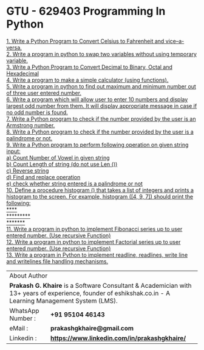 # GTU - 629403 Programming In Python
<a href="https://github.com/prakashgkhaire/GTU-629403ProgrammingInPython/blob/main/CelsiustoFahrenheit.py">1. Write a Python Program to Convert Celsius to Fahrenheit and vice–a-versa.</a><br>
<a href="https://github.com/prakashgkhaire/GTU-629403ProgrammingInPython/blob/main/SwapTwoVariables.py">2. Write a program in python to swap two variables without using temporary variable.</a><br>
<a href="https://github.com/prakashgkhaire/GTU-629403ProgrammingInPython/blob/main/ConvertDecBinOctHex.py">3. Write a Python Program to Convert Decimal to Binary, Octal and Hexadecimal</a><br>
<a href="">4. Write a program to make a simple calculator (using functions).</a><br>
<a href="">5. Write a program in python to find out maximum and minimum number out of three 
user entered number.</a><br>
<a href="">6. Write a program which will allow user to enter 10 numbers and display largest odd 
number from them. It will display appropriate message in case if no odd number is 
found.</a><br>
<a href="">7. Write a Python program to check if the number provided by the user is an Armstrong 
number.</a><br>
<a href="">8. Write a Python program to check if the number provided by the user is a palindrome or 
not.</a><br>
<a href="">9. Write a Python program to perform following operation on given string input:<br>
<t>a) Count Number of Vowel in given string<br>
b) Count Length of string (do not use Len ())<br>
c) Reverse string<br>
d) Find and replace operation<br>
e) check whether string entered is a palindrome or not</a><br>
<a href="">10. Define a procedure histogram () that takes a list of integers and prints a histogram to the 
screen. For example, histogram ([4, 9, 7]) should print the following:<br>
****<br>
*********<br>
*******</a><br>
<a href="">11. Write a program in python to implement Fibonacci series up to user entered number. 
(Use recursive Function)</a><br>
<a href="">12. Write a program in python to implement Factorial series up to user entered number. 
(Use recursive Function)</a><br>
<a href="">13. Write a program in Python to implement readline, readlines, write line and writelines 
file handling mechanisms.</a><br>
 
 
 <table>
  <tr>
      <td colspan="2">
        About Author
      </td>
  </tr>
  <tr>
   <td  colspan="2"><b>Prakash G. Khaire</b> is a Software Consultant & Academician with 13+ years of experience, founder of eshikshak.co.in - A Learning Management System (LMS).</td>
  </tr>
    <tr>
    <td>WhatsApp Number : </td>
     <td><b>+91 95104 46143</b></td>
  </tr>
   </tr>
   <tr>
    <td>eMail : </td>
     <td><b>prakashgkhaire@gmail.com</b></td>
  </tr>
   <tr>
    <td>Linkedin :</td>
     <td><b><a href="https://www.linkedin.com/in/prakashgkhaire/" alt="prakashgkhaire">https://www.linkedin.com/in/prakashgkhaire/</b></td>
  </tr>
  </table>
